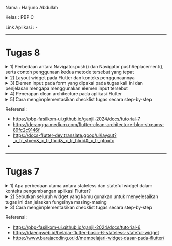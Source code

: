 Nama           : Harjuno Abdullah

Kelas          : PBP C

Link Aplikasi  : -

---
# Tugas 8
<details>
<summary>1) Perbedaan antara Navigator.push() dan Navigator pushReplacement(), serta contoh penggunaan kedua metode tersebut yang tepat</summary>

`Navigator.push()` dan `Navigator.pushReplacement()` adalah dua metode yang digunakan dalam Flutter untuk melakukan navigasi antar halaman (routes) di dalam aplikasi.

1. **Navigator.push()**

    `Navigator.push()` digunakan untuk menambahkan halaman baru ke dalam tumpukan navigasi. Ketika menggunakan `Navigator.push()`, halaman baru akan ditambahkan di atas halaman saat ini dalam tumpukan navigasi. Pada saat ingin kembali ke halaman sebelumnya, dapat menggunakan tombol kembali perangkat atau memanggil `Navigator.pop(context)`.

    Contoh penggunaan `Navigator.push()`:
    ```
    Button(
      onPressed: () {
        Navigator.push(
          context,
          MaterialPageRoute(builder: (context) => SecondScreen()),
        );
      },
    )
    ```
    Dalam contoh ini, ketika tombol ditekan, `SecondScreen()` ditambahkan ke dalam tumpukan navigasi di atas halaman saat ini.

2. **Navigator.pushReplacement()**
    `Navigator.pushReplacement()` digunakan untuk menambahkan halaman baru ke dalam tumpukan navigasi dan menggantikan halaman saat ini dengan halaman baru tersebut. Ini berguna ketika ingin menggantikan halaman saat ini dengan halaman baru dan menghindari pengguna dapat kembali ke halaman sebelumnya.

    Contoh penggunaan `Navigator.pushReplacement()`:
    ```
    Button(
      onPressed: () {
        Navigator.pushReplacement(
          context,
          MaterialPageRoute(builder: (context) => NewScreen()),
        );
      },
    )
    ```
    Dalam contoh ini, ketika tombol ditekan, `NewScreen()` ditambahkan ke dalam tumpukan navigasi, menggantikan halaman saat ini. Pengguna tidak akan dapat kembali ke halaman sebelumnya menggunakan tombol kembali perangkat setelah penggunaan `Navigator.pushReplacement()`.

Jadi, perbedaan utama antara keduanya adalah bahwa `Navigator.push()` menambahkan halaman ke dalam tumpukan navigasi, sedangkan `Navigator.pushReplacement()` menggantikan halaman saat ini dengan halaman baru di dalam tumpukan navigasi. Pemilihan metode tergantung pada kebutuhan navigasi dan pengalaman pengguna yang diinginkan dalam aplikasi Flutter.

</details>

<details>
<summary>2) Layout widget pada Flutter dan konteks penggunaannya</summary>

Flutter memiliki berbagai jenis Layout Widgets yang digunakan untuk mengatur tata letak (layout) elemen-elemen dalam tampilan aplikasi. Berikut adalah beberapa Layout Widgets yang umum digunakan berserta konteks penggunaannya:

1. **Container**

    Container adalah widget serbaguna yang digunakan untuk mengatur tampilan elemen-elemen dalam kotak dengan tata letak yang lebih kompleks. Ini dapat berisi widget lain dan sering digunakan untuk mengatur tampilan elemen seperti gambar, teks, dan sebagainya dalam tata letak yang lebih terstruktur.

2. **Column**

    Column adalah widget yang digunakan untuk mengatur elemen-elemen secara vertikal. Ini sangat berguna saat ingin menumpuk elemen-elemen di dalam kolom, seperti daftar atau tumpukan widget.

3. **Row**

    Row adalah widget yang digunakan untuk mengatur elemen-elemen secara horizontal. Ini berguna ketika ingin mengatur elemen secara berdampingan dalam baris.

4. **Expanded**

    Expanded adalah widget yang digunakan untuk memberikan ruang ekstra pada widget anak di dalam Column atau Row. Ini berguna untuk mendistribusikan ruang yang tersedia secara merata di antara anak-anaknya.

5. **ListView**

    ListView adalah widget yang digunakan untuk membuat daftar gulir vertikal atau horizontal. Ini sangat berguna ketika memiliki daftar item yang panjang atau tumpukan widget yang perlu ditampilkan secara gulir.

6. **Stack**

    Stack adalah widget yang digunakan untuk menumpuk widget di atas satu sama lain. Ini berguna ketika ingin menggabungkan beberapa widget dan menumpuknya dalam tumpukan tampilan.

7. **Card**

    Card adalah widget yang digunakan untuk mengelilingi konten dalam bingkai yang berbeda. Ini digunakan ketika ingin membuat elemen seperti kartu, tegel, atau kartu info dalam tampilan.

8. **Wrap**

    Wrap adalah widget yang digunakan untuk mengatur widget dalam baris atau kolom, dan jika elemen-elemen melebihi ruang yang tersedia, mereka akan melanjutkan di baris atau kolom berikutnya. Ini berguna untuk mengatur elemen dengan ukuran yang bervariasi.

9. **GridView**

    GridView adalah widget yang digunakan untuk mengatur widget dalam bentuk kotak berbentuk grid. Ini berguna untuk menampilkan data dalam tata letak grid seperti galeri gambar atau daftar item dalam grid.

10. **Table**

    Table adalah widget yang digunakan untuk membuat tata letak berbasis tabel dengan baris dan kolom. Ini berguna saat ingin mengatur data dalam bentuk tabel.

Pemilihan Layout Widget bergantung pada kebutuhan tampilan. Dapat menggabungkan dan menyusun widget-widget ini sesuai dengan kebutuhan tampilan aplikasi untuk mencapai tata letak yang diinginkan.

</details>

<details>
<summary>3) Elemen input pada form yang dipakai pada tugas kali ini dan penjelasan mengapa menggunakan elemen input tersebut</summary>

</details>

<details>
<summary>4) Penerapan clean architecture pada aplikasi Flutter</summary>

Clean Architecture adalah pendekatan desain perangkat lunak yang membantu memisahkan tugas-tugas dan tanggung jawab dalam aplikasi agar lebih terstruktur, mudah diuji, dan mudah dipelihara. Penerapan Clean Architecture pada aplikasi Flutter melibatkan pembagian aplikasi menjadi beberapa lapisan, seperti Presentasi, Domain, dan Data, yang masing-masing memiliki tanggung jawab yang jelas. Di bawah ini adalah panduan umum untuk menerapkan Clean Architecture pada aplikasi Flutter:

1. **Pembagian Lapisan**

    * **Lapisan Presentasi (Presentation Layer)**: Ini adalah lapisan yang berisi semua komponen UI, seperti widget, tampilan, dan logika tampilan. Pada lapisan ini dapat menggunakan Flutter untuk membuat tampilan dan widget yang menghubungkan tampilan dengan lapisan Domain.
    
    * **Lapisan Domain (Domain Layer)**: Ini adalah inti dari aplikasi dan berisi logika bisnis atau aturan yang independen dari platform. Ini berisi kelas-kelas entitas, use cases, dan repository interfaces. Ini adalah lapisan yang paling penting dan harus bersifat platform-agnostic.
    
    * **Lapisan Data (Data Layer)**: Lapisan ini bertanggung jawab untuk berinteraksi dengan data dari sumber eksternal, seperti database, API, atau penyimpanan lokal. Lapisan Data mengimplementasikan repository yang didefinisikan di lapisan Domain.

2. **Penggunaan Dependency Injection (DI)**

    Kita dapat menggunakan library seperti `get_it`, `provider`, atau `kiwi` untuk mengatur dependensi di aplikasi Flutter. Ini memungkinkan untuk memisahkan lapisan Presentasi, Domain, dan Data serta menghubungkannya dengan mudah.

3. **Use Cases (Interactors)**

    Use Cases adalah komponen di lapisan Domain yang menjalankan logika bisnis aplikasi. Mereka berfungsi sebagai perantara antara Presentasi dan Data. Use Cases harus beroperasi pada objek-objek entitas dari lapisan Domain dan dapat mengambil objek-objek dari Data Layer melalui repository.

4. **Repository Interfaces**

    Repository adalah kontrak yang didefinisikan di lapisan Domain. Mereka mendefinisikan metode yang digunakan oleh Use Cases untuk mengambil dan menyimpan data. Implementasi konkret dari repository ditempatkan di lapisan Data.

5. **Entity**

    Entity adalah objek yang mewakili entitas utama dalam aplikasi. Mereka berisi properti dan logika yang relevan untuk entitas tersebut.

6. **Menggunakan BLoC atau Provider**

    Untuk mengelola keadaan aplikasi dan berbagi data antara lapisan Presentasi dan Domain dapat menggunakan BLoC (Business Logic Component) atau Provider, dua solusi yang populer dalam komunitas Flutter.

7. **Tampilan Terpisah dari Logika Bisnis**

    Pastikan logika bisnis tidak tercampur aduk dengan tampilan. Terapkan prinsip pemisahan tanggung jawab dengan baik, sehingga tampilan hanya bertanggung jawab untuk menampilkan data dan menerima masukan dari pengguna.

Penerapan Clean Architecture pada aplikasi Flutter memungkinkan untuk membuat aplikasi yang lebih mudah diuji, dapat diperluas, dan memungkinkan perubahan platform dengan lebih mudah. Selain itu, hal ini membantu menghindari ketergantungan platform yang kuat dan menjaga kode bersih dan terstruktur.

</details>

<details>
<summary>5) Cara mengimplementasikan checklist tugas secara step-by-step</summary>

</details>

Referensi:
- https://pbp-fasilkom-ui.github.io/ganjil-2024/docs/tutorial-7
- https://derangga.medium.com/flutter-clean-architecture-bloc-streams-89fc2c9146f
- https://docs-flutter-dev.translate.goog/ui/layout?_x_tr_sl=en&_x_tr_tl=id&_x_tr_hl=id&_x_tr_pto=tc
- 

---
# Tugas 7
<details>
<summary>1) Apa perbedaan utama antara stateless dan stateful widget dalam konteks pengembangan aplikasi Flutter?</summary>

Dalam pengembangan aplikasi Flutter, terdapat perbedaan utama antara stateless widget dan stateful widget, terutama dalam hal bagaimana mereka mengelola dan merender data. Berikut adalah perbedaan utama antara keduanya:

1. **Stateless Widget**

    * Tidak memiliki keadaan (state) yang dapat berubah. Widget ini tidak dapat berubah setelah dibuat
   
    * Cocok untuk elemen UI yang tidak memerlukan perubahan berdasarkan input atau peristiwa tertentu
   
    * Stateless widget lebih efisien dalam hal kinerja dibandingkan dengan stateful widget karena tidak perlu mengelola perubahan keadaan

   Contoh penggunaan stateless widget adalah ikon, teks, gambar, tombol, dan elemen UI statis lainnya

2. **Stateful Widget**

    * Memiliki keadaan yang dapat berubah. Widget ini dapat memperbarui tampilannya ketika keadaannya berubah

    * Cocok untuk elemen UI yang perlu merespons perubahan data, input pengguna, atau peristiwa tertentu

    * Stateful widget menggunakan obyek yang disebut "State" untuk menyimpan dan mengelola keadaan. State ini dikelola secara terpisah dan dapat diperbarui selama siklus hidup widget

   Contoh penggunaan stateful widget adalah daftar scrollable, formulir input, aplikasi dengan halaman/tab yang dapat diubah, dan komponen yang memerlukan pembaruan berdasarkan data dinamis

Dalam pengembangan aplikasi Flutter, seringkali akan menggunakan kombinasi kedua jenis widget ini untuk membangun antarmuka pengguna yang dinamis. Stateless widget digunakan untuk bagian-bagian tampilan yang tidak berubah, sementara stateful widget digunakan untuk bagian-bagian yang memerlukan pembaruan saat keadaan berubah. Ini memungkinkan untuk mengoptimalkan kinerja dan membangun antarmuka yang responsif

</details>

<details>
<summary>2) Sebutkan seluruh widget yang kamu gunakan untuk menyelesaikan tugas ini dan jelaskan fungsinya masing-masing</summary>

 Widget yang digunakan untuk menyelesaikan tugas ini adalah sebagai berikut:

- `MyHomePage (StatelessWidget)` : Widget utama yang mewakili halaman beranda aplikasi. Ini mengatur tampilan utama aplikasi dan termasuk dalam Scaffold.

- `Scaffold`: Widget yang igunakan untuk membuat layout dasar aplikasi.

- `AppBar` : Widget yang digunakan untuk mengelola navigasi dan tindakan.

- `Column`: Widget yang digunakan untuk menempatkan child dalam satu kolom.

- `Container`: Widget yang digunakan untuk menyimpan dan mengelola widget lain.

- `Material` : Widget yang digunakan sebagai wadah untuk setiap kartu dan memberikan warna latar belakang sesuai dengan jenis item yang ditentukan.

- `InkWell` : Widget yang memberikan respons terhadap sentuhan, sehingga pengguna dapat menekan kartu. Saat ditekan, SnackBar akan muncul.

- `Text`: Widget yang digunakan untuk menampilkan teks di aplikasi.

- `SnackBar`: Muncul ketika salah satu kartu ditekan dan memberikan umpan balik kepada pengguna.

- `Icon`: Widget yang digunakan untuk menampilkan ikon dari berbagai ikon yang sudah disediakan oleh Flutter.

</details>

<details>
<summary>3) Cara mengimplementasikan checklist tugas secara step-by-step</summary>

- [x] Membuat sebuah program Flutter baru dengan tema inventory seperti tugas-tugas sebelumnya.

    Membuka terminal di direktori yang diinginkan lalu memasukkan command:
    ```
    flutter create  stockio
    cd stockio
    ```
    Kemudian untuk menjalankan proyek gunakan command:
    ```
    flutter run
    ```

- [x] Membuat tiga tombol sederhana dengan ikon dan teks untuk:

  Menambahkan kode ini pada `menu.dart` didalam class `MyHomePage`:
  ```
  @override
  Widget build(BuildContext context) {
    return Scaffold(
      appBar: AppBar(
        title: const Text(
          'STOCKIO',
          style: TextStyle(
              color: Colors.white,
              fontWeight: FontWeight.bold,
          ),
        ),
        backgroundColor: Colors.deepOrange,
      ),
      body: SingleChildScrollView(
        // Widget wrapper yang dapat discroll
        child: Padding(
          padding: const EdgeInsets.all(10.0), // Set padding dari halaman
          child: Column(
            // Widget untuk menampilkan children secara vertikal
            children: <Widget>[
              const Padding(
                padding: EdgeInsets.only(top: 10.0, bottom: 10.0),
                // Widget Text untuk menampilkan tulisan dengan alignment center dan style yang sesuai
                child: Text(
                  'MENU', // Text yang menandakan toko
                  textAlign: TextAlign.center,
                  style: TextStyle(
                    fontSize: 30,
                    fontWeight: FontWeight.bold,
                  ),
                ),
              ),
              // Grid layout
              GridView.count(
                // Container pada card kita.
                primary: true,
                padding: const EdgeInsets.all(20),
                crossAxisSpacing: 10,
                mainAxisSpacing: 10,
                crossAxisCount: 3,
                shrinkWrap: true,
                children: items.map((ShopItem item) {
                  // Iterasi untuk setiap item
                  return ShopCard(item);
                }).toList(),
              ),
            ],
          ),
        ),
      ),
    );
  }
  ```

  Kemudian tambahkan kode untuk class `ShopItem` dan `ShopCard`:

  ```
    class ShopItem {
    final String name;
    final IconData icon;
    final Color color;

    ShopItem(this.name, this.icon, this.color);
    }

    class ShopCard extends StatelessWidget {
    final ShopItem item;

    const ShopCard(this.item, {super.key}); // Constructor

    @override
    Widget build(BuildContext context) {
        return Material(
        color: item.color,
        child: InkWell(
            // Area responsive terhadap sentuhan
            onTap: () {
            // Memunculkan SnackBar ketika diklik
            ScaffoldMessenger.of(context)
                ..hideCurrentSnackBar()
                ..showSnackBar(SnackBar(
                    content: Text("Kamu telah menekan tombol ${item.name}!")));
            },
            child: Container(
            // Container untuk menyimpan Icon dan Text
            padding: const EdgeInsets.all(8),
            child: Center(
                child: Column(
                mainAxisAlignment: MainAxisAlignment.center,
                children: [
                    Icon(
                    item.icon,
                    color: Colors.white,
                    size: 30.0,
                    ),
                    const Padding(padding: EdgeInsets.all(3)),
                    Text(
                    item.name,
                    textAlign: TextAlign.center,
                    style: const TextStyle(color: Colors.white),
                    ),
                ],
                ),
            ),
            ),
        ),
        );
      }
    }
  ```

    - [x] Melihat daftar item (Lihat Item)

      Tambahkan kode ini pada `menu.dart` didalam class `MyHomePage`:
      ```
      ...
      final List<ShopItem> items = [
        ShopItem("Lihat Item", Icons.checklist, Colors.orangeAccent),
        ...
      ];
      ...
      ```

    - [x] Menambah item (Tambah Item)

      Tambahkan kode ini pada `menu.dart` didalam class `MyHomePage`:
      ```
      ...
      final List<ShopItem> items = [
        ...
        ShopItem("Tambah Item", Icons.add_shopping_cart, Colors.orange),
        ...
      ];
      ...
      ```

    - [x] Logout (Logout)
      Tambahkan kode ini pada `menu.dart` didalam class `MyHomePage`:
      ```
      ...
      final List<ShopItem> items = [
        ...
        ShopItem("Logout", Icons.logout, Colors.deepOrangeAccent),
        ...
      ];
      ...
      ```

- [x] Memunculkan Snackbar dengan tulisan:

  Tambahkan kode didalam class `ShopCard`:
  ```
          ...
          // Area responsive terhadap sentuhan
          onTap: () {
            // Memunculkan SnackBar ketika diklik
            ScaffoldMessenger.of(context)
              ..hideCurrentSnackBar()
              ..showSnackBar(SnackBar(
                  content: Text("Kamu telah menekan tombol ${item.name}")));
          },
          ...
  ```

    - [x] "Kamu telah menekan tombol "Lihat Item" ketika tombol Lihat Item ditekan.

      Pastikan kode ini ada di `menu.dart` didalam class `MyHomePage`:
      ```
      ...
      final List<ShopItem> items = [
        ShopItem("Lihat Item", Icons.checklist, Colors.orangeAccent),
        ...
      ];
      ...
      ```

    - [x] "Kamu telah menekan tombol "Tambah Item" ketika tombol Tambah Item ditekan.

      Pastikan kode ini ada di `menu.dart` didalam class `MyHomePage`:
      ```
      ...
      final List<ShopItem> items = [
        ...
        ShopItem("Tambah Item", Icons.add_shopping_cart, Colors.orange),
        ...
      ];
      ...
      ```

    - [x] "Kamu telah menekan tombol "Logout" ketika tombol Logout ditekan.

      Pastikan kode ini ada di `menu.dart` didalam class `MyHomePage`:
      ```
      ...
      final List<ShopItem> items = [
        ...
        ShopItem("Logout", Icons.logout, Colors.deepOrangeAccent),
        ...
      ];
      ...
      ```

</details>

Referensi:
- https://pbp-fasilkom-ui.github.io/ganjil-2024/docs/tutorial-6
- https://daengweb.id/belajar-flutter-basic-6-stateless-stateful-widget
- https://www.barajacoding.or.id/mempelajari-widget-dasar-pada-flutter/